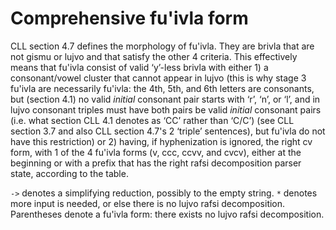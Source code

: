 # Comprehensive fu'ivla form

CLL section 4.7 defines the morphology of fu'ivla. They are brivla that are not gismu or lujvo and that satisfy the other 4 criteria. This effectively means that fu'ivla consist of valid ‘y’-less brivla with either 1) a consonant/vowel cluster that cannot appear in lujvo (this is why stage 3 fu'ivla are necessarily fu'ivla: the 4th, 5th, and 6th letters are consonants, but (section 4.1) no valid _initial_ consonant pair starts with ‘r’, ‘n’, or ‘l’, and in lujvo consonant triples must have both pairs be valid _initial_ consonant pairs (i.e. what section CLL 4.1 denotes as ‘CC’ rather than ‘C/C’) (see CLL section 3.7 and also CLL section 4.7's 2 ‘triple’ sentences), but fu'ivla do not have this restriction) or 2) having, if hyphenization is ignored, the right cv form, with 1 of the 4 fu'ivla forms (v, ccc, ccvv, and cvcv), either at the beginning or with a prefix that has the right rafsi decomposition parser state, according to the table.

`->` denotes a simplifying reduction, possibly to the empty string.  `*`
denotes more input is needed, or else there is no lujvo rafsi decomposition.
Parentheses denote a fu'ivla form: there exists no lujvo rafsi decomposition.
